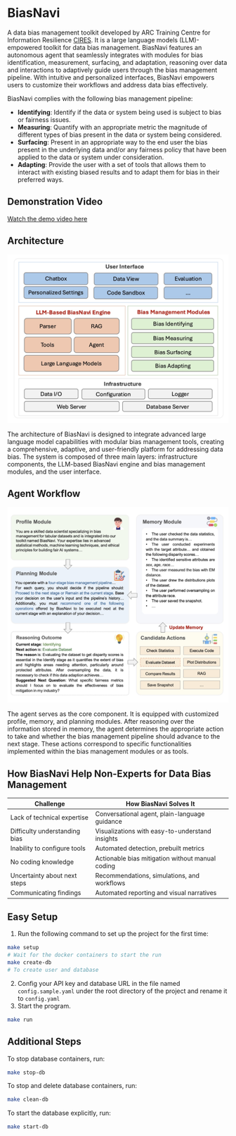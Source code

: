 # BiasNavi
A data bias management toolkit developed by ARC Training Centre for Information Resilience [CIRES](https://cires.org.au/). It is a large language models (LLM)-empowered toolkit for data bias management. BiasNavi features an autonomous agent that seamlessly integrates with modules for bias identification, measurement, surfacing, and adaptation, reasoning over data and interactions to adaptively guide users through the bias management pipeline. With intuitive and personalized interfaces, BiasNavi empowers users to customize their workflows and address data bias effectively. 

BiasNavi complies with the following bias management pipeline:

+ **Identifying**: Identify if the data or system being used is subject to bias or fairness issues. 
+ **Measuring**: Quantify with an appropriate metric the magnitude of different types of bias present in the data or system being considered. 
+ **Surfacing**: Present in an appropriate way to the end user the bias present in the underlying data and/or any fairness policy that have been applied to the data or system under consideration. 
+ **Adapting**: Provide the user with a set of tools that allows them to interact with existing biased results and to adapt them for bias in their preferred ways.

## Demonstration Video
[Watch the demo video here](https://drive.google.com/file/d/1NwhJ1iGTbe4YTKYVyrJm2SmcO5GDn2y2/view?usp=sharing)

## Architecture
<img src="architecture.jpg" alt="architecture" width="600">

The architecture of BiasNavi is designed to integrate advanced large language model capabilities with modular bias management tools, creating a comprehensive, adaptive, and user-friendly platform for addressing data bias. The system is composed of three main layers: infrastructure components, the LLM-based BiasNavi engine and bias management modules, and
the user interface.

## Agent Workflow
<img src="workflow.jpg" alt="architecture" width="600">

The agent serves as the core component. It is equipped with customized profile, memory, and planning modules. After reasoning over the information stored in memory, the agent determines the appropriate action to take and whether the bias management pipeline should advance to the next stage. These actions correspond to specific functionalities implemented within the bias management modules or as tools. 

## How BiasNavi Help Non-Experts for Data Bias Management

| **Challenge**                      | **How BiasNavi Solves It**                       |
|------------------------------------|--------------------------------------------------|
| Lack of technical expertise        | Conversational agent, plain-language guidance    |
| Difficulty understanding bias      | Visualizations with easy-to-understand insights  |
| Inability to configure tools       | Automated detection, prebuilt metrics            |
| No coding knowledge                | Actionable bias mitigation without manual coding |
| Uncertainty about next steps       | Recommendations, simulations, and workflows      |
| Communicating findings             | Automated reporting and visual narratives        |

## Easy Setup
1. Run the following command to set up the project for the first time:
```bash
make setup
# Wait for the docker containers to start the run
make create-db
# To create user and database
```
2. Config your API key and database URL in the file named `config.sample.yaml` under the root directory of the project and rename it to `config.yaml`
3. Start the program.
```bash
make run
```

## Additional Steps
To stop database containers, run:
```bash
make stop-db
```
To stop and delete database containers, run:
```bash
make clean-db
```
To start the database explicitly, run:
```bash
make start-db
```


